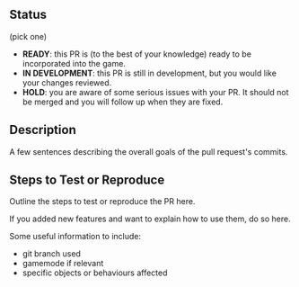## Status

(pick one)

- **READY**: this PR is (to the best of your knowledge) ready to be incorporated into the game.
- **IN DEVELOPMENT**: this PR is still in development, but you would like your changes reviewed.
- **HOLD**: you are aware of some serious issues with your PR. It should not be merged and you will follow up when they are fixed.

## Description

A few sentences describing the overall goals of the pull request's commits.

## Steps to Test or Reproduce

Outline the steps to test or reproduce the PR here.

If you added new features and want to explain how to use them, do so here.

Some useful information to include:

- git branch used
- gamemode if relevant
- specific objects or behaviours affected
